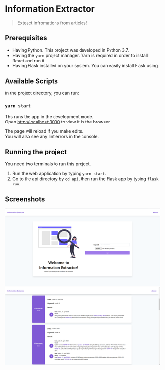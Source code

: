 # Information Extractor

> Exteact infromations from articles!

## Prerequisites

- Having Python. This project was developed in Python 3.7.
- Having the `yarn` project manager. Yarn is required in order to install React and run it.
- Having Flask installed on your system. You can easily install Flask using

## Available Scripts

In the project directory, you can run:

### `yarn start`

Ths runs the app in the development mode.<br />
Open [http://localhost:3000](http://localhost:3000) to view it in the browser.

The page will reload if you make edits.<br />
You will also see any lint errors in the console.

## Running the project

You need two terminals to run this project.

1. Run the web application by typing `yarn start`.
2. Go to the api directory by `cd api`, then run the Flask app by typing `flask run`.

## Screenshots

![](./screenshot1.png)
![](./screenshot2.png)

